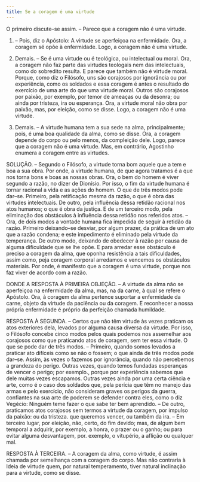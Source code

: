 ```yaml
---
title: Se a coragem é uma virtude
---
```


O primeiro discute–se assim. – Parece que a coragem não é uma virtude.  

1. – Pois, diz o Apóstolo: A virtude se aperfeiçoa na enfermidade. Ora, a coragem sé opõe à enfermidade. Logo, a coragem não é uma virtude.  

2. Demais. – Se é uma virtude ou é teológica, ou intelectual ou moral. Ora, a coragem não faz parte das virtudes teologais nem das intelectuais, como do sobredito resulta. E parece que também não é virtude moral. Porque, como diz o Filósofo, uns são corajosos por ignorância ou por experiência, como os soldados e essa coragem é antes o resultado do exercício de uma arte do que uma virtude moral. Outros são corajosos por paixão, por exemplo, por temor de ameaças ou da desonra; ou ainda por tristeza, ira ou esperança. Ora, a virtude moral não obra por paixão, mas, por eleição, como se disse. Logo, a coragem não é uma virtude.  

3. Demais. – A virtude humana tem a sua sede na alma, principalmente; pois, é uma boa qualidade da alma, como se disse. Ora, a coragem depende do corpo ou pelo menos, da compleição dele. Logo, parece que a coragem não é uma virtude.  Mas, em contrário, Agostinho enumera a coragem entre as virtudes.  

SOLUÇÃO. – Segundo o Filósofo, a virtude torna bom aquele que a tem e boa a sua obra. Por onde, a virtude humana, de que agora tratamos é a que nos torna bons e boas as nossas obras. Ora, o bem do homem é viver segundo a razão, no dizer de Dionísio. Por isso, o fim da virtude humana é tornar racional a vida e as ações do homem. O que de três modos pode dar–se. Primeiro, pela retificação mesma da razão, o que é obra das virtudes intelectuais. De outro, pela influência dessa retidão racional nos atos humanos; o que é obra da justiça. E de um terceiro modo, pela eliminação dos obstáculos à influência dessa retidão nos referidos atos. – Ora, de dois modos a vontade humana fica impedida de seguir à retidão da razão. Primeiro deixando–se desviar, por algum prazer, da prática de um ato que a razão condena; e este impedimento é eliminado pela virtude da temperança. De outro modo, deixando de obedecer à razão por causa de alguma dificuldade que se lhe opõe. E para arredar esse obstáculo é preciso a coragem da alma, que oponha resistência a tais dificuldades, assim como, peja coragem corporal arredamos e vencemos os obstáculos materiais. Por onde, é manifesto que a coragem é uma virtude, porque nos faz viver de acordo com a razão. 

DONDE A RESPOSTA À PRIMEIRA OBJEÇÃO. – A virtude da alma não se aperfeiçoa na enfermidade da alma, mas, na da carne, à qual se refere o Apóstolo. Ora, à coragem da alma pertence suportar a enfermidade da carne, objeto da virtude da paciência ou da coragem. E reconhecer a nossa própria enfermidade é próprio da perfeição chamada humildade.  

RESPOSTA À SEGUNDA. – Certos que não têm virtude às vezes praticam os atos exteriores dela, levados por alguma causa diversa da virtude. Por isso, o Filósofo concebe cinco modos pelos quais podemos nos assemelhar aos corajosos como que praticando atos de coragem, sem ter essa virtude. O que se pode dar de três modos. – Primeiro, quando somos levados a praticar ato difíceis como se não o fossem; o que ainda de três modos pode dar–se. Assim, às vezes o fazemos por ignorância, quando não percebemos a grandeza do perigo. Outras vezes, quando temos fundadas esperanças de vencer o perigo; por exemplo., porque por experiência sabemos que dele muitas vezes escapamos. Outras vezes ainda por uma certa ciência e arte, como é o caso dos soldados que, pela perícia que têm no manejo das armas e pelo exercício, não consideram graves os perigos da guerra, confiantes na sua arte de poderem se defender contra eles, como o diz Vegécio: Ninguém teme fazer o que sabe ter bem aprendido. – De outro, praticamos atos corajosos sem termos a virtude da coragem, por impulso da paixão: ou da tristeza. que queremos vencer, ou também da ira. – Em terceiro lugar, por eleição, não, certo, do fim devido; mas, de algum bem temporal a adquirir, por exemplo, a honra, o prazer ou o ganho; ou para evitar alguma desvantagem, por. exemplo, o vitupério, a aflição ou qualquer mal.  

RESPOSTA À TERCEIRA. – A coragem da alma, como virtude, é assim chamada por semelhança com a coragem do corpo. Mas não contraria à Ideia de virtude quem, por natural temperamento, tiver natural inclinação para a virtude, como se disse.